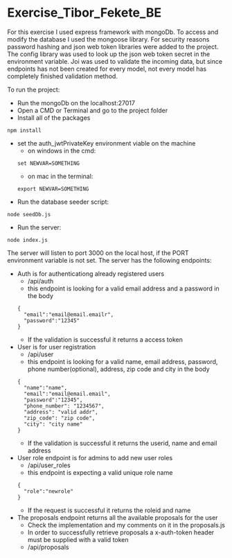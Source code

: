 # Exercise_Tibor_Fekete_BE

For this exercise I used express framework with mongoDb. To access and modify the database I used the mongoose library. For security reasons password hashing and json web token libraries were added to the project. The config library was used to look up the json web token secret in the environment variable. Joi was used to validate the incoming data, but since endpoints has not been created for every model, not every model has completely finished validation method.

To run the project:
- Run the mongoDb on the localhost:27017
- Open a CMD or Terminal and go to the project folder
- Install all of the packages
```
npm install
```
- set the auth_jwtPrivateKey environment viable on the machine
  - on windows in the cmd:
  ```
  set NEWVAR=SOMETHING
  ```
  - on mac in the terminal:
  ```
  export NEWVAR=SOMETHING
  ```
- Run the database seeder script:
```
node seedDb.js
```
- Run the server:
```
node index.js
```

The server will listen to port 3000 on the local host, if the PORT environment variable is not set.
The server has the following endpoints:
- Auth is for authenticationg already registered users
  - /api/auth
  - this endpoint is looking for a valid email address and a password in the body
  ```
  {
    "email":"email@email.emailr",
    "password":"12345"
  }
  ```
  - If the validation is successful it returns a access token
- User is for user registration
  - /api/user
   - this endpoint is looking for a valid name, email address, password, phone number(optional), address, zip code and city in the body
  ```
  {
    "name":"name",
    "email":"email@email.email",
    "password":"12345",
    "phone_number": "1234567",
    "address": "valid addr",
    "zip_code": "zip code",
    "city": "city name"
  }
  ```
  - If the validation is successful it returns the userid, name and email address
- User role endpoint is for admins to add new user roles
  - /api/user_roles
  - this endpoint is expecting a valid unique role name
  ```
  {
    "role":"newrole"
  }
  ```
  - If the request is successful it returns the roleid and name
- The proposals endpoint returns all the available proposals for the user
  - Check the implementation and my comments on it in the proposals.js
  - In order to successfully retrieve proposals a x-auth-token header must be supplied with a valid token
  - /api/proposals
  
